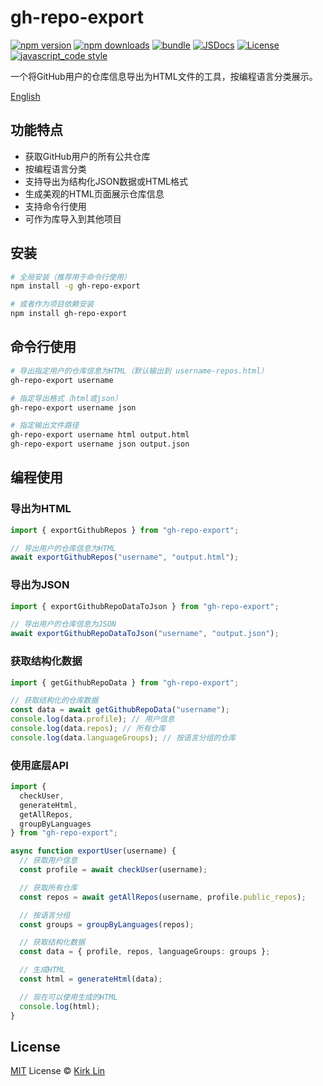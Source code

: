 # gh-repo-export

[![npm version][npm-version-src]][npm-version-href]
[![npm downloads][npm-downloads-src]][npm-downloads-href]
[![bundle][bundle-src]][bundle-href]
[![JSDocs][jsdocs-src]][jsdocs-href]
[![License][license-src]][license-href]
[![javascript_code style][code-style-image]][code-style-url]

一个将GitHub用户的仓库信息导出为HTML文件的工具，按编程语言分类展示。

[English](./README.md)

## 功能特点

- 获取GitHub用户的所有公共仓库
- 按编程语言分类
- 支持导出为结构化JSON数据或HTML格式
- 生成美观的HTML页面展示仓库信息
- 支持命令行使用
- 可作为库导入到其他项目

## 安装

```bash
# 全局安装（推荐用于命令行使用）
npm install -g gh-repo-export

# 或者作为项目依赖安装
npm install gh-repo-export
```

## 命令行使用

```bash
# 导出指定用户的仓库信息为HTML（默认输出到 username-repos.html）
gh-repo-export username

# 指定导出格式（html或json）
gh-repo-export username json

# 指定输出文件路径
gh-repo-export username html output.html
gh-repo-export username json output.json
```

## 编程使用

### 导出为HTML

```typescript
import { exportGithubRepos } from "gh-repo-export";

// 导出用户的仓库信息为HTML
await exportGithubRepos("username", "output.html");
```

### 导出为JSON

```typescript
import { exportGithubRepoDataToJson } from "gh-repo-export";

// 导出用户的仓库信息为JSON
await exportGithubRepoDataToJson("username", "output.json");
```

### 获取结构化数据

```typescript
import { getGithubRepoData } from "gh-repo-export";

// 获取结构化的仓库数据
const data = await getGithubRepoData("username");
console.log(data.profile); // 用户信息
console.log(data.repos); // 所有仓库
console.log(data.languageGroups); // 按语言分组的仓库
```

### 使用底层API

```typescript
import {
  checkUser,
  generateHtml,
  getAllRepos,
  groupByLanguages
} from "gh-repo-export";

async function exportUser(username) {
  // 获取用户信息
  const profile = await checkUser(username);

  // 获取所有仓库
  const repos = await getAllRepos(username, profile.public_repos);

  // 按语言分组
  const groups = groupByLanguages(repos);

  // 获取结构化数据
  const data = { profile, repos, languageGroups: groups };

  // 生成HTML
  const html = generateHtml(data);

  // 现在可以使用生成的HTML
  console.log(html);
}
```

## License

[MIT](./LICENSE) License &copy; [Kirk Lin](https://github.com/kirklin)

<!-- Badges -->

[npm-version-src]: https://img.shields.io/npm/v/gh-repo-export?style=flat&colorA=080f12&colorB=3491fa
[npm-version-href]: https://npmjs.com/package/gh-repo-export
[npm-downloads-src]: https://img.shields.io/npm/dm/gh-repo-export?style=flat&colorA=080f12&colorB=3491fa
[npm-downloads-href]: https://npmjs.com/package/gh-repo-export
[bundle-src]: https://img.shields.io/bundlephobia/minzip/gh-repo-export?style=flat&colorA=080f12&colorB=3491fa&label=minzip
[bundle-href]: https://bundlephobia.com/result?p=gh-repo-export
[license-src]: https://img.shields.io/github/license/kirklin/gh-repo-export.svg?style=flat&colorA=080f12&colorB=3491fa
[license-href]: https://github.com/kirklin/gh-repo-export/blob/main/LICENSE
[jsdocs-src]: https://img.shields.io/badge/jsdocs-reference-080f12?style=flat&colorA=080f12&colorB=3491fa
[jsdocs-href]: https://www.jsdocs.io/package/gh-repo-export
[code-style-image]: https://img.shields.io/badge/code__style-%40kirklin%2Feslint--config-3491fa?style=flat&colorA=080f12&colorB=3491fa
[code-style-url]: https://github.com/kirklin/eslint-config/
